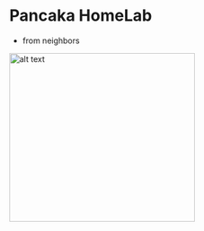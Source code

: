 # Pancaka HomeLab
- from neighbors
<img src="https://i.imgur.com/4pwMXbG.jpeg" alt="alt text" width="330" height="300">

